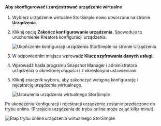 #### <a name="to-configure-and-register-the-virtual-device"></a>Aby skonfigurować i zarejestrować urządzenie wirtualne

1. Wybierz urządzenie wirtualne StorSimple nowo utworzone na stronie **Urządzenia**.
2. Kliknij opcję **Zakończ konfigurowanie urządzenia**. Spowoduje to uruchomienie Kreatora konfiguracji urządzenia.
    
    ![Ukończenie konfiguracji urządzenia StorSimple na stronie Urządzenia](./media/storsimple-configure-register-virtual-device/StorSimple_CompleteDeviceSetupSVA1M.png)

4. W odpowiednim miejscu wprowadź **Klucz szyfrowania danych usługi**.

5. Wprowadź hasła programu Snapshot Manager i administratora urządzenia o określonej długości i z określonymi ustawieniami.

6. Kliknij znacznik wyboru, aby zakończyć wstępną konfigurację i rejestrację urządzenia wirtualnego. 
    
    ![Ustawienia urządzenia wirtualnego StorSimple](./media/storsimple-configure-register-virtual-device/StorSimple_VirtualDeviceSettings1.png)

Po ukończeniu konfiguracji i rejestracji urządzenie zostanie przełączone do trybu online. (Przejście urządzenia do trybu online może zająć kilka minut).

![Etap trybu online urządzenia wirtualnego StorSimple](./media/storsimple-configure-register-virtual-device/StorSimple_VirtualDeviceOnline1M.png)

